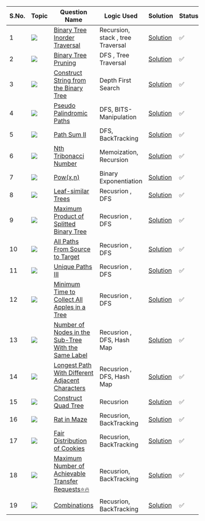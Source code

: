 S.No. | Topic | Question Name | Logic Used | Solution | Status |
------|---------------|------------|-------|------|------|
1 | ![](https://img.shields.io/badge/Recursion-f0772b?style=for-the-badge&logo=array&logoColor=black) | [Binary Tree Inorder Traversal](https://leetcode.com/problems/binary-tree-inorder-traversal/) | Recursion, stack , tree Traversal | [Solution](https://github.com/himanshugupta09/LEETCODE_SOLUTIONS/blob/main/Recursion/BTrree%20inorder%20traversal%20with%20recursion.cpp) | ✅ |
2 | ![](https://img.shields.io/badge/Recursion-f0772b?style=for-the-badge&logo=array&logoColor=black) | [Binary Tree Pruning](https://leetcode.com/problems/binary-tree-pruning/) | DFS , Tree Traversal | [Solution](https://github.com/himanshugupta09/LEETCODE_SOLUTIONS/blob/main/Recursion/Binary_Tree_Pruning.cpp) | ✅ |
3 | ![](https://img.shields.io/badge/Recursion-f0772b?style=for-the-badge&logo=array&logoColor=black) | [Construct String from the Binary Tree](https://leetcode.com/problems/construct-string-from-binary-tree/) | Depth First Search | [Solution](https://github.com/himanshugupta09/LEETCODE_SOLUTIONS/blob/main/Recursion/Construct%20a%20String%20from%20the%20Binary%20Tree.cpp) | ✅ |
4 | ![](https://img.shields.io/badge/Recursion-f0772b?style=for-the-badge&logo=array&logoColor=black) | [Pseudo Palindromic Paths](https://leetcode.com/problems/pseudo-palindromic-paths-in-binary-tree/) |DFS, BITS-Manipulation | [Solution](https://github.com/himanshugupta09/LEETCODE_SOLUTIONS/blob/main/Recursion/Pseudo-Palindromic%20Paths%20in%20a%20Binary%20Tree.cpp) | ✅ |
5 | ![](https://img.shields.io/badge/Recursion-f0772b?style=for-the-badge&logo=array&logoColor=black) | [Path Sum II](https://leetcode.com/problems/path-sum-ii/) |DFS, BackTracking| [Solution](https://github.com/himanshugupta09/LEETCODE_SOLUTIONS/blob/main/Recursion/path-sum-ii.cpp) | ✅ |
6 | ![](https://img.shields.io/badge/Recursion-f0772b?style=for-the-badge&logo=array&logoColor=black) | [Nth Tribonacci Number](https://leetcode.com/problems/n-th-tribonacci-number/) |Memoization, Recursion| [Solution](https://github.com/himanshugupta09/LEETCODE_SOLUTIONS/blob/main/Recursion/nth-tribonacci-number.cpp) | ✅ |
7 | ![](https://img.shields.io/badge/Recursion-f0772b?style=for-the-badge&logo=array&logoColor=black) | [Pow(x,n)](https://leetcode.com/problems/powx-n/)| Binary Exponentiation| [Solution](https://github.com/himanshugupta09/LEETCODE_SOLUTIONS/blob/main/Recursion/powx-n.cpp) | ✅ |
8 | ![](https://img.shields.io/badge/Recursion-f0772b?style=for-the-badge&logo=array&logoColor=black) | [Leaf-similar Trees](https://leetcode.com/problems/leaf-similar-trees/)| Recusrion , DFS| [Solution](https://github.com/himanshugupta09/LEETCODE_SOLUTIONS/blob/main/Recursion/leaf-similar-trees.cpp) | ✅ |
9 | ![](https://img.shields.io/badge/Recursion-f0772b?style=for-the-badge&logo=array&logoColor=black) | [ Maximum Product of Splitted Binary Tree](https://leetcode.com/problems/maximum-product-of-splitted-binary-tree/description/)| Recusrion , DFS| [Solution](https://github.com/himanshugupta09/LEETCODE_SOLUTIONS/blob/main/Recursion/maximum-product-of-splitted-binary-tree.cpp) | ✅ |
10 | ![](https://img.shields.io/badge/Graph-f0772b?style=for-the-badge&logo=array&logoColor=black) | [ All Paths From Source to Target](https://leetcode.com/problems/all-paths-from-source-to-target/description/)| Recusrion , DFS| [Solution](https://github.com/himanshugupta09/LEETCODE_SOLUTIONS/blob/main/Recursion/all-paths-from-source-to-target.cpp) | ✅ |
11 | ![](https://img.shields.io/badge/Graph-f0772b?style=for-the-badge&logo=array&logoColor=black) | [ Unique Paths III](https://leetcode.com/problems/unique-paths-iii/description/)| Recusrion , DFS| [Solution](https://github.com/himanshugupta09/LEETCODE_SOLUTIONS/blob/main/Recursion/unique-paths-iii.cpp) | ✅ |
12 | ![](https://img.shields.io/badge/Recursion-f0772b?style=for-the-badge&logo=array&logoColor=black) | [Minimum Time to Collect All Apples in a Tree](https://leetcode.com/problems/minimum-time-to-collect-all-apples-in-a-tree/description/)| Recusrion , DFS| [Solution](https://github.com/himanshugupta09/LEETCODE_SOLUTIONS/blob/main/Recursion/minimum-time-to-collect-all-apples-in-a-tree.cpp) | ✅ |
13 | ![](https://img.shields.io/badge/Recursion-f0772b?style=for-the-badge&logo=array&logoColor=black) | [Number of Nodes in the Sub-Tree With the Same Label](https://leetcode.com/problems/number-of-nodes-in-the-sub-tree-with-the-same-label/description/)| Recusrion , DFS, Hash Map| [Solution](https://github.com/himanshugupta09/LEETCODE_SOLUTIONS/blob/main/Recursion/number-of-nodes-in-the-sub-tree-with-the-same-label.cpp) | ✅ |
14 | ![](https://img.shields.io/badge/Recursion-f0772b?style=for-the-badge&logo=array&logoColor=black) | [ Longest Path With Different Adjacent Characters](https://leetcode.com/problems/longest-path-with-different-adjacent-characters/description/)| Recusrion , DFS, Hash Map| [Solution](https://github.com/himanshugupta09/LEETCODE_SOLUTIONS/blob/main/Recursion/longest-path-with-different-adjacent-characters.cpp) | ✅ |
15 | ![](https://img.shields.io/badge/Recursion-f0772b?style=for-the-badge&logo=array&logoColor=black) | [ Construct Quad Tree](https://leetcode.com/problems/construct-quad-tree/description/)| Recusrion| [Solution](https://github.com/himanshugupta09/LEETCODE_SOLUTIONS/blob/main/Recursion/construct-quad-tree.cpp) | ✅ |
16 | ![](https://img.shields.io/badge/Recursion-f0772b?style=for-the-badge&logo=array&logoColor=black) | [Rat in Maze](https://practice.geeksforgeeks.org/problems/rat-in-a-maze-problem/1)| Recusrion, BackTracking| [Solution](https://github.com/himanshugupta09/LEETCODE_SOLUTIONS/blob/main/Recursion/rat-in-maze.cpp) | ✅ |
17 | ![](https://img.shields.io/badge/Recursion-f0772b?style=for-the-badge&logo=array&logoColor=black) | [Fair Distribution of Cookies](https://leetcode.com/problems/fair-distribution-of-cookies/description/)| Recusrion, BackTracking| [Solution](https://github.com/himanshugupta09/LEETCODE_SOLUTIONS/blob/main/Recursion/fair-distribution-of-cookies.cpp) | ✅ |
18 | ![](https://img.shields.io/badge/BackTracking-f0772b?style=for-the-badge&logo=array&logoColor=black) | [Maximum Number of Achievable Transfer Requests⭐🔥](https://leetcode.com/problems/maximum-number-of-achievable-transfer-requests/description/)| Recusrion, BackTracking| [Solution](https://github.com/himanshugupta09/LEETCODE_SOLUTIONS/blob/main/Recursion/maximum-number-of-achievable-transfer-requests.cpp) | ✅ |
19 | ![](https://img.shields.io/badge/BackTracking-f0772b?style=for-the-badge&logo=array&logoColor=black) | [Combinations ](https://leetcode.com/problems/combinations/description/)| Recusrion, BackTracking| [Solution](https://github.com/himanshugupta09/LEETCODE_SOLUTIONS/blob/main/Recursion/combinations.cpp) | ✅ |












